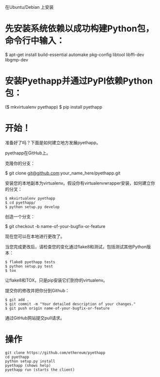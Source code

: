 在Ubuntu/Debian 上安装 

# 先安装系统依赖以成功构建Python包，命令行中输入： 

$ apt-get install build-essential automake pkg-config libtool libffi-dev libgmp-dev

# 安装Pyethapp并通过PyPI依赖Python包：

($ mkvirtualenv pyethapp)
$ pip install pyethapp


# 开始！

准备好了吗？下面是如何建立地方发展pyethapp。

pyethapp在GitHub上。

克隆你的分支：

$ git clone git@github.com:your_name_here/pyethapp.git

安装您的本地副本为virtualenv。假设你有virtualenvwrapper安装，如何建立你的分叉：


    $ mkvirtualenv pyethapp
    $ cd pyethapp/
    $ python setup.py develop

创造一个分支：

 $ git checkout -b name-of-your-bugfix-or-feature

现在您可以在本地进行更改了。

当您完成更改后，请检查您的变化通过flake8和测试，包括测试其他Python版本：

    $ flake8 pyethapp tests 
    $ python setup.py test 
    $ tox

让flake8和TOX，只是pip安装它们到你的virtualenv。

提交你的修改并把你分到Github：

    $ git add .
    $ git commit -m "Your detailed description of your changes."
    $ git push origin name-of-your-bugfix-or-feature 

通过GitHub网站提交pull请求。



#  操作 


    git clone https://github.com/ethereum/pyethapp
    cd pyethapp
    python setup.py install
    pyethapp (shows help)
    pyethapp run (starts the client)

